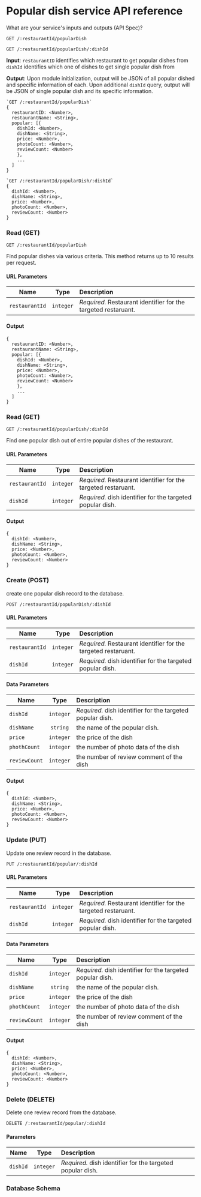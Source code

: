 

# Popular dish service API reference

What are your service's inputs and outputs (API Spec)?

`GET /:restaurantId/popularDish`

`GET /:restaurantId/popularDish/:dishId`


**Input**: `restaurantID` identifies which restaurant to get popular dishes from
            `dishId` identifies which one of dishes to get single popular dish from 

**Output**: Upon module initialization, output will be JSON of all popular dished and specific information of each.
            Upon additional `dishId` query, output will be JSON of single popular dish and its specific information.

```
`GET /:restaurantId/popularDish`
{
  restaurantID: <Number>,
  restaurantName: <String>,
  popular: [{
    dishId: <Number>,
    dishName: <String>,
    price: <Number>,
    photoCount: <Number>,
    reviewCount: <Number>
    },
    ...
  ]
}

`GET /:restaurantId/popularDish/:dishId`
{
  dishId: <Number>,
  dishName: <String>,
  price: <Number>,
  photoCount: <Number>,
  reviewCount: <Number>
}
```
### Read (GET)

`GET /:restaurantId/popularDish`

Find popular dishes via various criteria. This method returns up to 10 results per request.

#### URL Parameters

| Name             | Type          | Description                                                            |
| ---------------- |:-------------:| :----------------------------------------------------------------------|
| `restaurantId`   | `integer`     | *Required.* Restaurant identifier for the targeted restaruant.         |

#### Output

```
{
  restaurantID: <Number>,
  restaurantName: <String>,
  popular: [{
    dishId: <Number>,
    dishName: <String>,
    price: <Number>,
    photoCount: <Number>,
    reviewCount: <Number>
    },
    ...
  ]
}
```

### Read (GET)

`GET /:restaurantId/popularDish/:dishId`

Find one popular dish out of entire popular dishes of the restaurant.

#### URL Parameters

| Name             | Type          | Description                                                            |
| ---------------- |:-------------:| :----------------------------------------------------------------------|
| `restaurantId`   | `integer`     | *Required.* Restaurant identifier for the targeted restaruant.         |
| `dishId`         | `integer`     | *Required.* dish identifier for the targeted popular dish.             |

#### Output

```
{
  dishId: <Number>,
  dishName: <String>,
  price: <Number>,
  photoCount: <Number>,
  reviewCount: <Number>
}
```

### Create (POST)

create one popular dish record to the database.

`POST /:restaurantId/popularDish/:dishId`

#### URL Parameters

| Name             | Type          | Description                                                            |
| ---------------- |:-------------:| :----------------------------------------------------------------------|
| `restaurantId`   | `integer`     | *Required.* Restaurant identifier for the targeted restaruant.         |
| `dishId`         | `integer`     | *Required.* dish identifier for the targeted popular dish.             |

#### Data Parameters
| Name             | Type          | Description                                                            |
| ---------------- |:-------------:| :----------------------------------------------------------------------|
| `dishId`         | `integer`     | *Required.* dish identifier for the targeted popular dish.             |
| `dishName`       | `string`      | the name of the popular dish.                                          |
| `price `         | `integer`     | the price of the dish                                                  |
| `phothCount`     | `integer`     | the number of photo data of the dish                                   |
| `reviewCount`    | `integer`     | the number of review comment of the dish                               |

#### Output
```
{
  dishId: <Number>,
  dishName: <String>,
  price: <Number>,
  photoCount: <Number>,
  reviewCount: <Number>
}
```


### Update (PUT)

Update one review record in the database.

`PUT /:restaurantId/popular/:dishId`

#### URL Parameters

| Name             | Type          | Description                                                            |
| ---------------- |:-------------:| :----------------------------------------------------------------------|
| `restaurantId`   | `integer`     | *Required.* Restaurant identifier for the targeted restaruant.         |
| `dishId`         | `integer`     | *Required.* dish identifier for the targeted popular dish.             |

#### Data Parameters
| Name             | Type          | Description                                                            |
| ---------------- |:-------------:| :----------------------------------------------------------------------|
| `dishId`         | `integer`     | *Required.* dish identifier for the targeted popular dish.             |
| `dishName`       | `string`      | the name of the popular dish.                                          |
| `price `         | `integer`     | the price of the dish                                                  |
| `phothCount`     | `integer`     | the number of photo data of the dish                                   |
| `reviewCount`    | `integer`     | the number of review comment of the dish                               |

#### Output
```
{
  dishId: <Number>,
  dishName: <String>,
  price: <Number>,
  photoCount: <Number>,
  reviewCount: <Number>
}
```

### Delete (DELETE)

Delete one review record from the database.

`DELETE /:restaurantId/popular/:dishId`

#### Parameters

| Name             | Type          | Description                                                            |
| ---------------- |:-------------:| :----------------------------------------------------------------------|
| `dishId`         | `integer`     | *Required.* dish identifier for the targeted popular dish.             |

### Database Schema
